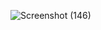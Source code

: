 

![Screenshot (146)](https://github.com/tajmalnas/Code-Cosmos-Registration-Website/assets/111240245/c2100b75-3b98-4a5b-a208-752d45511837)
 

